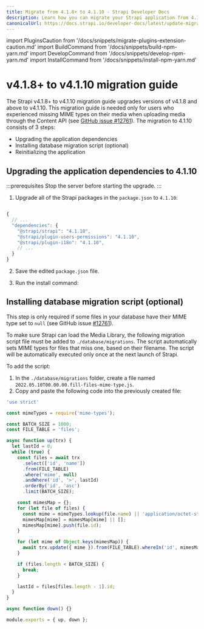 ```yaml
---
title: Migrate from 4.1.8+ to 4.1.10 - Strapi Developer Docs
description: Learn how you can migrate your Strapi application from 4.1.8+ to 4.1.10.
canonicalUrl: https://docs.strapi.io/developer-docs/latest/update-migration-guides/migration-guides/v4/migration-guide-4.1.8+-to-4.1.10.html
---
```

import PluginsCaution from '/docs/snippets/migrate-plugins-extension-caution.md'
import BuildCommand from '/docs/snippets/build-npm-yarn.md'
import DevelopCommand from '/docs/snippets/develop-npm-yarn.md'
import InstallCommand from '/docs/snippets/install-npm-yarn.md'

# v4.1.8+ to v4.1.10 migration guide

The Strapi v4.1.8+ to v4.1.10 migration guide upgrades versions of v4.1.8 and above to v4.1.10. This migration guide is needed only for users who experienced missing MIME types on their media when uploading media through the Content API (see [GitHub issue #12761](https://github.com/strapi/strapi/issues/12761)). The migration to 4.1.10 consists of 3 steps:

- Upgrading the application dependencies
- Installing database migration script (optional)
- Reinitializing the application
<PluginsCaution components={props.components} />

## Upgrading the application dependencies to 4.1.10

:::prerequisites
Stop the server before starting the upgrade.
:::

1. Upgrade all of the Strapi packages in the `package.json` to `4.1.10`:

```jsx title="path: ./package.json"

{
  // ...
  "dependencies": {
    "@strapi/strapi": "4.1.10",
    "@strapi/plugin-users-permissions": "4.1.10",
    "@strapi/plugin-i18n": "4.1.10",
    // ...
  }
}

```

2. Save the edited `package.json` file.

3. Run the install command:
<InstallCommand components={props.components} />


## Installing database migration script (optional)

This step is only required if some files in your database have their MIME type set to `null` (see GitHub issue [#12761](https://github.com/strapi/strapi/issues/12761)).

To make sure Strapi can load the Media Library, the following migration script file must be added to `./database/migrations`. The script automatically sets MIME types for files that miss one, based on their filename. The script will be automatically executed only once at the next launch of Strapi.

To add the script:

1. In the `./database/migrations` folder, create a file named `2022.05.10T00.00.00.fill-files-mime-type.js`.
2. Copy and paste the following code into the previously created file:

```jsx title="path: ./database/migrations"
'use strict'

const mimeTypes = require('mime-types');

const BATCH_SIZE = 1000;
const FILE_TABLE = 'files';

async function up(trx) {
  let lastId = 0;
  while (true) {
    const files = await trx
      .select(['id', 'name'])
      .from(FILE_TABLE)
      .where('mime', null)
      .andWhere('id', '>', lastId)
      .orderBy('id', 'asc')
      .limit(BATCH_SIZE);

    const mimesMap = {};
    for (let file of files) {
      const mime = mimeTypes.lookup(file.name) || 'application/octet-stream';
      mimesMap[mime] = mimesMap[mime] || [];
      mimesMap[mime].push(file.id);
    }

    for (let mime of Object.keys(mimesMap)) {
      await trx.update({ mime }).from(FILE_TABLE).whereIn('id', mimesMap[mime]);
    }

    if (files.length < BATCH_SIZE) {
      break;
    }

    lastId = files[files.length - 1].id;
  }
}

async function down() {}

module.exports = { up, down };
```

<BuildCommand components={props.components} />
<DevelopCommand components={props.components} />

